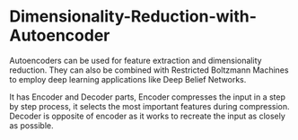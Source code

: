 # Dimensionality-Reduction-with-Autoencoder
Autoencoders can be used for feature extraction and dimensionality reduction. They can also be combined with Restricted Boltzmann Machines to employ deep learning applications like Deep Belief Networks.

It has Encoder and Decoder parts, Encoder compresses the input in a step by step process, it selects the most important features during compression. Decoder is opposite of encoder as it works to recreate the input as closely as possible.
